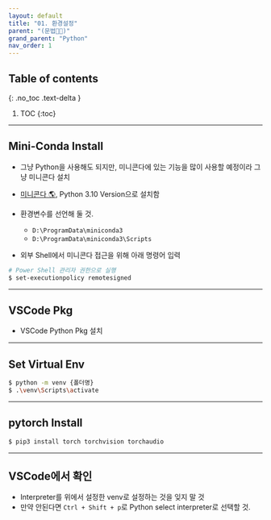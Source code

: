 ```yaml
---
layout: default
title: "01. 환경설정"
parent: "(문법👨‍💻)"
grand_parent: "Python"
nav_order: 1
---
```


## Table of contents
{: .no_toc .text-delta }

1. TOC
{:toc}

---

## Mini-Conda Install

* 그냥 Python을 사용해도 되지만, 미니콘다에 있는 기능을 많이 사용할 예정이라 그냥 미니콘다 설치
* [미니콘다 🌎](https://docs.conda.io/en/latest/miniconda.html), Python 3.10 Version으로 설치함

* 환경변수를 선언해 둘 것.
    * `D:\ProgramData\miniconda3`
    * `D:\ProgramData\miniconda3\Scripts`
* 외부 Shell에서 미니콘다 접근을 위해 아래 명령어 입력

```sh
# Power Shell 관리자 권한으로 실행
$ set-executionpolicy remotesigned
```

---

## VSCode Pkg

* VSCode Python Pkg 설치

---

## Set Virtual Env

```sh
$ python -m venv {폴더명}
$ .\venv\Scripts\activate
```

---

## pytorch Install

```sh
$ pip3 install torch torchvision torchaudio
```

---

## VSCode에서 확인

* Interpreter를 위에서 설정한 venv로 설정하는 것을 잊지 말 것
* 만약 안된다면 `Ctrl + Shift + p`로 Python select interpreter로 선택할 것.